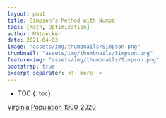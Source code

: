 ```yaml
---
layout: post
title: Simpson's Method with Numba
tags: [Math, Optimization]
author: MStoecker
date: 2021-04-03
image: "assets/img/thumbnails/Simpson.png"
thumbnail: "assets/img/thumbnails/Simpson.png"
feature-img: "assets/img/thumbnails/Simpson.png"
bootstrap: true 
excerpt_separator: <!--more-->
---
```


* TOC
{: toc}






<a href='https://www.macrotrends.net/states/virginia/population'>Virginia Population 1900-2020</a>

















